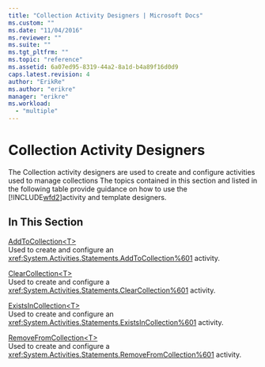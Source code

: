 ```yaml
---
title: "Collection Activity Designers | Microsoft Docs"
ms.custom: ""
ms.date: "11/04/2016"
ms.reviewer: ""
ms.suite: ""
ms.tgt_pltfrm: ""
ms.topic: "reference"
ms.assetid: 6a07ed95-8319-44a2-8a1d-b4a89f16d0d9
caps.latest.revision: 4
author: "ErikRe"
ms.author: "erikre"
manager: "erikre"
ms.workload: 
  - "multiple"
---
```

# Collection Activity Designers
The Collection activity designers are used to create and configure activities used to manage collections The topics contained in this section and listed in the following table provide guidance on how to use the [!INCLUDE[wfd2](../workflow-designer/includes/wfd2_md.md)]activity and template designers.  
  
## In This Section  
 [AddToCollection\<T>](../workflow-designer/addtocollection-t-activity-designer.md)  
 Used to create and configure an <xref:System.Activities.Statements.AddToCollection%601> activity.  
  
 [ClearCollection<T\>](../workflow-designer/clearcollection-t-activity-designer.md)  
 Used to create and configure a <xref:System.Activities.Statements.ClearCollection%601> activity.  
  
 [ExistsInCollection\<T>](../workflow-designer/existsincollection-t-activity-designer.md)  
 Used to create and configure an <xref:System.Activities.Statements.ExistsInCollection%601> activity.  
  
 [RemoveFromCollection<T\>](../workflow-designer/removefromcollection-t-activity-designer.md)  
 Used to create and configure a <xref:System.Activities.Statements.RemoveFromCollection%601> activity.
